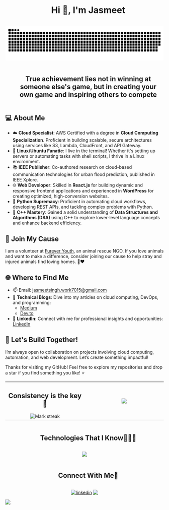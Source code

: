 <!--h1 without bottom border-->
<div id="user-content-toc">
  <ul align="center">
    <summary><h1 style="display: inline-block">Hi 👋, I'm Jasmeet</h1></summary>
  </ul>
</div>


<!--- snake -->
<div align="center">
  <img  src="grid-snake.svg"
       alt="snake" /></a>
</div>


<!--h2 without bottom border-->
<div id="user-content-toc">
  <ul align="center">
    <summary><h2 style="display: inline-block">True achievement lies not in winning at someone else's game, but in creating your own game and inspiring others to compete</h2></summary>
  </ul>
</div>

<!--Intro start-->
## 💻 About Me
- ☁️ **Cloud Specialist**: AWS Certified with a degree in **Cloud Computing Specialization**. Proficient in building scalable, secure architectures using services like S3, Lambda, CloudFront, and API Gateway.
- 🐧 **Linux/Ubuntu Fanatic**: I live in the terminal! Whether it's setting up servers or automating tasks with shell scripts, I thrive in a Linux environment.
- 📚 **IEEE Publisher**: Co-authored research on cloud-based communication technologies for urban flood prediction, published in IEEE Xplore.
- 🌐 **Web Developer**: Skilled in **React.js** for building dynamic and responsive frontend applications and experienced in **WordPress** for creating optimized, high-conversion websites.
- 🐍 **Python Supremacy**: Proficient in automating cloud workflows, developing REST APIs, and tackling complex problems with Python.
- 💾 **C++ Mastery**: Gained a solid understanding of **Data Structures and Algorithms (DSA)** using C++ to explore lower-level language concepts and enhance backend efficiency.

## 🐶 Join My Cause
I am a volunteer at [Furever Youth](https://instagram.com/furever_youth?igshid=NjIwNzIyMDk2Mg==), an animal rescue NGO. If you love animals and want to make a difference, consider joining our cause to help stray and injured animals find loving homes. 🐾❤️

## 🌐 Where to Find Me
- 📫 Email: [jasmeetsingh.work7015@gmail.com](mailto:jasmeetsingh.work7015@gmail.com)
- 📝 **Technical Blogs**: Dive into my articles on cloud computing, DevOps, and programming:
  - [Medium](https://medium.com/@jasmeetsingh.work7015)
  - [Dev.to](https://dev.to/jasmeet7015)
- 💼 **LinkedIn**: Connect with me for professional insights and opportunities: [LinkedIn](https://linkedin.com/in/jasmeet8699)

## 🚀 Let's Build Together!
I’m always open to collaboration on projects involving cloud computing, automation, and web development. Let’s create something impactful!

Thanks for visiting my GitHub! Feel free to explore my repositories and drop a star if you find something you like! ⭐

<!--Intro end-->



<!--- stats & Trophy (start) -->
<p align="center">
  <!--- stats (start) -->
<table align="center">
<tr border="none">
<td width="50%" align="center" >
  
<h2>Consistency is the key 🔑</h2>
  
  <img align="center" title="🔥 Get streak stats for your profile at git.io/streak-stats" alt="Mark streak" src="https://github-readme-streak-stats.herokuapp.com/?user=jasmeet1234&theme=dark&hide_border=false" /> 
</td>

<td width="50%" align="center">

  <img  align="center"  src="https://github-readme-stats.anuraghazra1.vercel.app/api/top-langs/?username=jasmeet1234&theme=dark&hide_border=false&no-bg=true&no-frame=true&langs_count=10"/>
  
  </td>
</tr>
</table>
<!--- stats (end) -->

</p>        
<!--- stats (end) -->


<!--h1 without bottom border-->
<div id="user-content-toc">
  <ul align="center">
    <summary><h2 style="display: inline-block">Technologies That I Know👨🏻‍💻</h2></summary>
  </ul>
</div>
<!--tech stack icons-->
<p align="center">
  <a href="https://skillicons.dev">
    <img src="https://skillicons.dev/icons?i=aws,azure,bash,c,cpp,docker,dynamodb,git,github,js,linux,mysql,py,react,ubuntu,vscode,windows&perline=14" />
  </a>
</p>


<!-- Connect with me -->
<!--h2 without bottom border-->
<div id="user-content-toc">
  <ul align="center">
    <summary><h2 style="display: inline-block">Connect With Me🤝</h2></summary>
  </ul>
</div>

<!--icons and links-->
<p align="center">
<a href="https://www.linkedin.com/in/jasmeet8699/" target="blank"><img align="center" src="https://user-images.githubusercontent.com/88904952/234979284-68c11d7f-1acc-4f0c-ac78-044e1037d7b0.png" alt="linkedin" height="50" width="50" /></a>
<a href="mailto:jasmeetsingh.work7015@gmail.com" target="_blank">
 <img align="center" src="https://skillicons.dev/icons?i=gmail&perline=14" />
</a>
</p>

<!--horizontal divider(gradiant)-->
<img src="https://user-images.githubusercontent.com/73097560/115834477-dbab4500-a447-11eb-908a-139a6edaec5c.gif">
